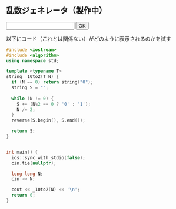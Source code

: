 ## 乱数ジェネレータ（製作中）

<form action="#" id="form">  
  <input type="text" name="content">
  <input type="submit" value="OK">
  <p id="output"></p>
</form>

<script>
  function getRandomInt(max) {
      return Math.floor(Math.random() * max);
    }

  function rd(N) {
    let tf_array = Array(N).fill(0);
    for (let i = 0; i < N; i++) {
      tf_array[i] = i+1;
    }

    let cnt = 0;
    let rd_n = "";
    while (true) {
      let t = getRandomInt(N);
      if (tf_array[t-1] == 0) {
        rd_n += t + "<br>---------<br>";
        tf_array[t-1] = 1;
        cnt++;
      }
      if (cnt == N) break;
    }

    return rd_n;
  }
  
  document.getElementById('form').onsubmit = function(event) {
    event.preventDefault();
    
    let inputForm = document.getElementById('form').content.value;
    let N = `${inputForm}`;
    
    if (N == "") {
      alert("値を入力してください");
    }
    else if (!isFinite(N)) {
      alert("数値を入力してください");
    }
    else {
      alert("すみません、まだ製作中です");
      /* let M = Number(N);
      let rd_n = rd(M);
      document.getElementById('output').textContent = rd_n; */
    }
  }
</script>

<style>#ccby4 { display: none; }</style>

以下にコード（これとは関係ない）がどのように表示されるのかを試す
```cpp
#include <iostream>
#include <algorithm>
using namespace std;

template <typename T>
string _10to2(T N) {
  if (N == 0) return string("0");
  string S = "";
  
  while (N != 0) {
    S += (N%2 == 0 ? '0' : '1');
    N /= 2;
  }
  reverse(S.begin(), S.end());

  return S;
}


int main() {
  ios::sync_with_stdio(false);
  cin.tie(nullptr);

  long long N;
  cin >> N;

  cout << _10to2(N) << '\n';
  return 0;
}
```

